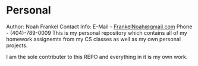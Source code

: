 # Personal
  Author: Noah Frankel
  Contact Info: 
    E-Mail - FrankelNoah@gmail.com
    Phone - (404)-789-0009
This is my personal repository which contains all of my homework assignemts from my CS classes as well as my own personal projects.

I am the sole contributer to this REPO and everything in it is my own work.

